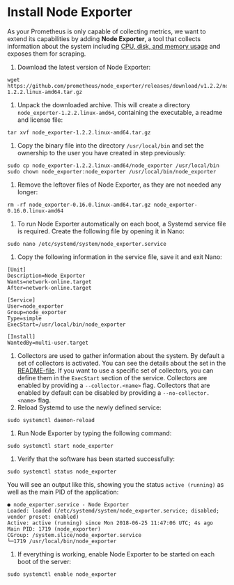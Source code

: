 # Install Node Exporter



As your Prometheus is only capable of collecting metrics, we want to extend its capabilities by adding **Node Exporter**, a tool that collects information about the system including [CPU, disk, and memory usage](https://github.com/prometheus/node\_exporter#enabled-by-default) and exposes them for scraping.

1. Download the latest version of Node Exporter:

```
wget https://github.com/prometheus/node_exporter/releases/download/v1.2.2/node_exporter-1.2.2.linux-amd64.tar.gz
```

1. Unpack the downloaded archive. This will create a directory `node_exporter-1.2.2.linux-amd64`, containing the executable, a readme and license file:

```
tar xvf node_exporter-1.2.2.linux-amd64.tar.gz
```

1. Copy the binary file into the directory `/usr/local/bin` and set the ownership to the user you have created in step previously:

```
sudo cp node_exporter-1.2.2.linux-amd64/node_exporter /usr/local/bin
sudo chown node_exporter:node_exporter /usr/local/bin/node_exporter
```

1. Remove the leftover files of Node Exporter, as they are not needed any longer:

```
rm -rf node_exporter-0.16.0.linux-amd64.tar.gz node_exporter-0.16.0.linux-amd64
```

1. To run Node Exporter automatically on each boot, a Systemd service file is required. Create the following file by opening it in Nano:

```
sudo nano /etc/systemd/system/node_exporter.service
```

1. Copy the following information in the service file, save it and exit Nano:

```
[Unit]
Description=Node Exporter
Wants=network-online.target
After=network-online.target

[Service]
User=node_exporter
Group=node_exporter
Type=simple
ExecStart=/usr/local/bin/node_exporter

[Install]
WantedBy=multi-user.target
```

1. Collectors are used to gather information about the system. By default a set of collectors is activated. You can see the details about the set in the [README-file](https://github.com/prometheus/node\_exporter/blob/master/README.md#enabled-by-default). If you want to use a specific set of collectors, you can define them in the `ExecStart` section of the service. Collectors are enabled by providing a `--collector.<name>` flag. Collectors that are enabled by default can be disabled by providing a `--no-collector.<name>` flag.
2. Reload Systemd to use the newly defined service:

```
sudo systemctl daemon-reload
```

1. Run Node Exporter by typing the following command:

```
sudo systemctl start node_exporter
```

1. Verify that the software has been started successfully:

```
sudo systemctl status node_exporter
```

You will see an output like this, showing you the status `active (running)` as well as the main PID of the application:

```
● node_exporter.service - Node Exporter
Loaded: loaded (/etc/systemd/system/node_exporter.service; disabled; vendor preset: enabled)
Active: active (running) since Mon 2018-06-25 11:47:06 UTC; 4s ago
Main PID: 1719 (node_exporter)
CGroup: /system.slice/node_exporter.service
└─1719 /usr/local/bin/node_exporter
```

1. If everything is working, enable Node Exporter to be started on each boot of the server:

```
sudo systemctl enable node_exporter
```
